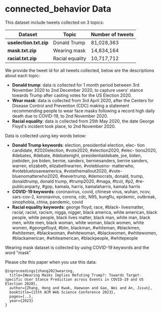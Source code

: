 # connected_behavior Data

This dataset include tweets  collected on 3 topics:

| Dataset | Topic | Number of tweets |
|---|---|---|
| **uselection.txt.zip** | Donald Trump | 81,028,363 |
| **mask.txt.zip** | Wearing mask | 14,834,164 |
| **racial.txt.zip** | Racial equality | 10,717,712 |

We provide the tweet id for all tweets collected, below are the descriptions about each topic:
- **Donald trump**: data is collected for 1 month period between 3rd November 2020 to 2nd December 2020, to capture users' stance towards Trump after casting votes for the US Election 2020.
- **Wear mask**: data is collected from 3rd April 2020, after the Centers for Disease Control and Prevention (CDC) making a statement recommending people to wear face masks following a record high daily death due to COVID-19, to 2nd November 2020.
- **Racial equality**: data is collected from 25th May 2020, the date George Floyd's incident took place, to 2nd November 2020.

Data is collected using key words below:
- **Donald Trump keywords**: election, presidential election, elec- tion candidate, #2020election, #vote2020, #election2020, #elec- tions2020, #debates, #debate, #debatenight, presidentialdebate, joe, biden, joebiden, joe biden, bernie, sanders, berniesanders, bernie sanders, warren, elizabeth, elizabethwarren, #voteblueno- matterwho, #votebluetosaveamerica, #votethemallout2020, #vote- bluenomatterwho2020, #nevertrump, #democrats, donald, trump, donaldtrump, donald trump, #trump2020, #maga, #tcot, #p2, #re- publicanparty, #gop, kamala, harris, kamalaharris, kamala harris
- **COVID-19 keywords**: coronavirus, covid, chinese virus, wuhan, ncov, sars-cov-2, koronavirus, corona, cdc, N95, kungflu, epidemic, outbreak, sinophobia, china, pandemic, covid
- **Racial equality keywords**: george floyd, race, #black- livesmatter, racial, racist, racism, nigga, nigger, black america, white american, black people, white people, black lives matter, black man, white man, black men, white men, black woman, white woman, black women, white women, #georgefloyd, #blm, blackman, #whiteman, #blackmen, #whitemen, #blackwoman, #whitewoman, #blackwomen, #whitewomen, #blackamerican, #whiteamerican, #blackpeople, #whitepeople

Wearing mask dataset is collected by using COVID-19 keywords and the word "mask"

Please cite this paper when you use this data:
```
@inproceedings{zhang2023wearing,
  title={Wearing Masks Implies Refuting Trump?: Towards Target-specific User Stance Prediction across Events in COVID-19 and US Election 2020},
  author={Zhang, Hong and Kwak, Haewoon and Gao, Wei and An, Jisun},
  booktitle={15th ACM Web Science Conference 2023},
  pages={..},
  year={2023}
}
```
